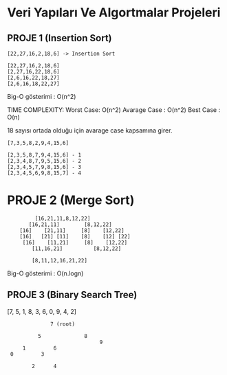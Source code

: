 # Veri Yapıları Ve Algortmalar Projeleri

[](www.patika.dev)

## PROJE 1 (Insertion Sort)
```
[22,27,16,2,18,6] -> Insertion Sort

[22,27,16,2,18,6]
[2,27,16,22,18,6]
[2,6,16,22,18,27]
[2,6,16,18,22,27]
```

Big-O gösterimi : O(n^2)

TIME COMPLEXITY:
Worst Case: O(n^2)
Avarage Case : O(n^2)
Best Case : O(n)

18 sayısı ortada olduğu için avarage case kapsamına girer.

```
[7,3,5,8,2,9,4,15,6] 

[2,3,5,8,7,9,4,15,6] - 1
[2,3,4,8,7,9,5,15,6] - 2
[2,3,4,5,7,9,8,15,6] - 3
[2,3,4,5,6,9,8,15,7] - 4
```

# PROJE 2 (Merge Sort)

 
```
         [16,21,11,8,12,22]
       [16,21,11]        [8,12,22]
    [16]    [21,11]     [8]    [12,22]
    [16]   [21] [11]    [8]    [12] [22]
     [16]    [11,21]     [8]    [12,22]
        [11,16,21]          [8,12,22]
    
        [8,11,12,16,21,22]

```

Big-O gösterimi : O(n.logn)

## PROJE 3 (Binary Search Tree)

[7, 5, 1, 8, 3, 6, 0, 9, 4, 2] 

                  7 (root)
            
              5              8         
                                  9
         1         6
     0         3
            
            2      4    

